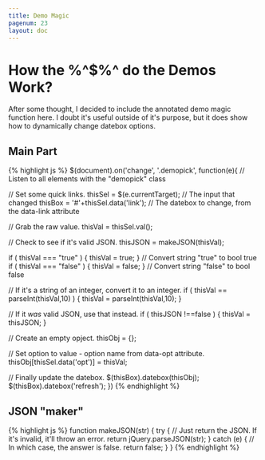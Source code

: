 ```yaml
---
title: Demo Magic
pagenum: 23
layout: doc
---
```


# How the %^$%^ do the Demos Work?
After some thought, I decided to include the annotated demo magic function here. 
I doubt it's useful outside of it's purpose, but it does show how to dynamically 
change datebox options.

## Main Part

{% highlight js %}
$(document).on('change', '.demopick', function(e){
  // Listen to all elements with the "demopick" class
  
  // Set some quick links.
  thisSel = $(e.currentTarget);        // The input that changed
  thisBox = '#'+thisSel.data('link');  // The datebox to change, from the data-link attribute
  
  // Grab the raw value.
  thisVal = thisSel.val();
  
  // Check to see if it's valid JSON.
  thisJSON = makeJSON(thisVal);
  
  if ( thisVal === "true" ) { thisVal = true; }    // Convert string "true" to bool true
  if ( thisVal === "false" ) { thisVal = false; }  // Convert string "false" to bool false
  
  // If it's a string of an integer, convert it to an integer.
  if ( thisVal == parseInt(thisVal,10) ) { thisVal = parseInt(thisVal,10); }
  
  // If it *was* valid JSON, use that instead. 
  if ( thisJSON !==false ) { thisVal = thisJSON; }
  
  // Create an empty opject.
  thisObj = {};
  
  // Set option to value - option name from data-opt attribute.
  thisObj[thisSel.data('opt')] = thisVal;

  // Finally update the datebox.
  $(thisBox).datebox(thisObj);
  $(thisBox).datebox('refresh');
})
{% endhighlight %}

## JSON "maker"

{% highlight js %}
function makeJSON(str) {
  try {
    // Just return the JSON.  If it's invalid, it'll throw an error.
    return jQuery.parseJSON(str);
  } catch (e) {
    // In which case, the answer is false.
    return false;
  }
}
{% endhighlight %}

